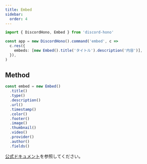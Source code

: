 ```yaml
---
title: Embed
sidebar:
  order: 4
---
```


```ts "Embed"
import { DiscordHono, Embed } from 'discord-hono'

const app = new DiscordHono().command('embed', c =>
  c.res({
    embeds: [new Embed().title('タイトル').description('内容')],
  }),
)
```

## Method

```ts
const embed = new Embed()
  .title()
  .type()
  .description()
  .url()
  .timestamp()
  .color()
  .footer()
  .image()
  .thumbnail()
  .video()
  .provider()
  .author()
  .fields()
```

[公式ドキュメント](https://discord.com/developers/docs/resources/message#embed-object)を参照してください。
